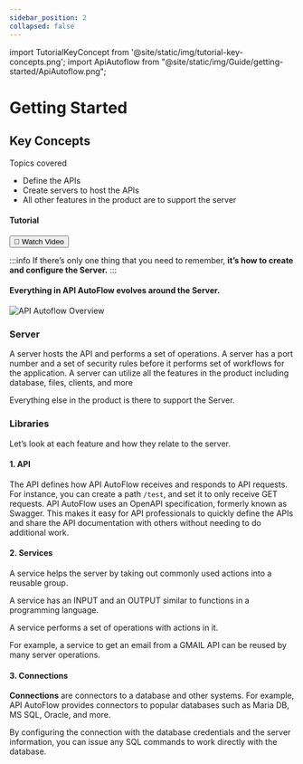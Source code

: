 ```yaml
---
sidebar_position: 2
collapsed: false
---
```


import TutorialKeyConcept from '@site/static/img/tutorial-key-concepts.png';
import ApiAutoflow from "@site/static/img/Guide/getting-started/ApiAutoflow.png";

# Getting Started
## Key Concepts

<div class="colTwoBlock">
    <div class="colTwoLeft">
        <div class="colTwoWrapper">
            <p>Topics covered</p>
                <ul>
                    <li>Define the APIs</li>
                    <li>Create servers to host the APIs</li>
                    <li>All other features in the product are to support the server</li>
                </ul>
        </div>
    </div>
    <div class="colTwoRight">
          <h4>Tutorial</h4>
          <a target="_blank" href="https://www.youtube.com/embed/SLPKuXWuo1A?si=K2fYk-kJuZZowi7u&amp;"><button class="btnVideo">🎥 Watch Video</button></a>
   </div>
    <div class="colTwoClearer"></div>
</div>

:::info
 If there’s only one thing that you need to remember,
 **it’s how to create and configure the Server.**
:::

#### Everything in API AutoFlow evolves around the Server.

<!-- <div class="myResponsiveImg">
    <img src={ApiAutoflow} alt="Api Autoflow" class="myResponsiveImg"/>
</div> -->

![API Autoflow Overview](@site/static/img/Guide/getting-started/ApiAutoflow.png)

### Server

A server hosts the API and performs a set of operations. A server has a port number and a set of security rules before it performs set of workflows for the application. A server can utilize all the features in the product including database, files, clients, and more

Everything else in the product is there to support the Server.

### Libraries

Let’s look at each feature and how they relate to the server.

#### 1. API

The API defines how API AutoFlow receives and responds to API requests. For instance, you can create a path `/test`, and set it to only receive GET requests. API AutoFlow uses an OpenAPI specification, formerly known as Swagger. This makes it easy for API professionals to quickly define the APIs and share the API documentation with others without needing to do additional work.

#### 2. Services

A service helps the server by taking out commonly used actions into a reusable group.

A service has an INPUT and an OUTPUT similar to functions in a programming language.

A service performs a set of operations with actions in it.

For example, a service to get an email from a GMAIL API can be reused by many server operations.

#### 3. Connections

**Connections** are connectors to a database and other systems. For example, API AutoFlow provides connectors to popular databases such as Maria DB, MS SQL, Oracle, and more.

By configuring the connection with the database credentials and the server information, you can issue any SQL commands to work directly with the database.
